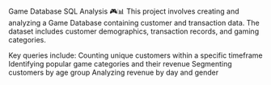 Game Database SQL Analysis 🎮📊
This project involves creating and analyzing a Game Database containing customer and transaction data. The dataset includes customer demographics, transaction records, and gaming categories.

Key queries include:
Counting unique customers within a specific timeframe
Identifying popular game categories and their revenue
Segmenting customers by age group
Analyzing revenue by day and gender
